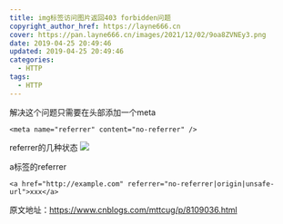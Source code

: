 ```yaml
---
title: img标签访问图片返回403 forbidden问题
copyright_author_href: https://layne666.cn
cover: https://pan.layne666.cn/images/2021/12/02/9oa8ZVNEy3.png
date: 2019-04-25 20:49:46
updated: 2019-04-25 20:49:46
categories: 
  - HTTP
tags: 
  - HTTP
---
```


解决这个问题只需要在头部添加一个meta 

`<meta name="referrer" content="no-referrer" />`

referrer的几种状态
![](https://pan.layne666.cn/images/2021/12/02/u7dE3UToEO.png)

a标签的referrer

`<a href="http://example.com" referrer="no-referrer|origin|unsafe-url">xxx</a>`

原文地址：https://www.cnblogs.com/mttcug/p/8109036.html

